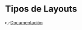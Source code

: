 # Tipos de Layouts

👉[Documentación](https://drive.google.com/file/d/1rEYI1eehLDWeRH81V8MC6KaxzaOWGRiR/view?usp=sharing)
